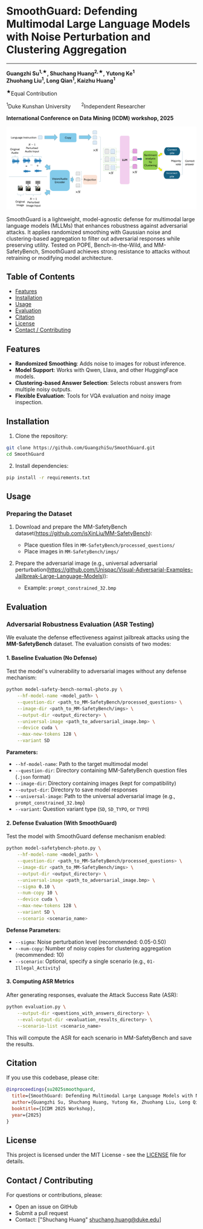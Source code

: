 # SmoothGuard: Defending Multimodal Large Language Models with Noise Perturbation and Clustering Aggregation

---

**Guangzhi Su<sup>1,★</sup>, Shuchang Huang<sup>2,★</sup>, Yutong Ke<sup>1</sup>  
Zhuohang Liu<sup>1</sup>, Long Qian<sup>1</sup>, Kaizhu Huang<sup>1</sup>**

<sup>★</sup>Equal Contribution  

<sup>1</sup>Duke Kunshan University  <sup>2</sup>Independent Researcher

**International Conference on Data Mining (ICDM) workshop, 2025**


<p align="center">
  <img src="Assets/images/framework.png" alt="SmoothGuard Overview" width="800">
</p>

SmoothGuard is a lightweight, model-agnostic defense for multimodal large language models (MLLMs) that enhances robustness against adversarial attacks. It applies randomized smoothing with Gaussian noise and clustering-based aggregation to filter out adversarial responses while preserving utility. Tested on POPE, Bench-in-the-Wild, and MM-SafetyBench, SmoothGuard achieves strong resistance to attacks without retraining or modifying model architecture.

## Table of Contents
- [Features](#features)
- [Installation](#installation)
- [Usage](#usage)
- [Evaluation](#evaluation)
- [Citation](#citation)
- [License](#license)
- [Contact / Contributing](#contact--contributing)

## Features

- **Randomized Smoothing**: Adds noise to images for robust inference.
- **Model Support**: Works with Qwen, Llava, and other HuggingFace models.
- **Clustering-based Answer Selection**: Selects robust answers from multiple noisy outputs.
- **Flexible Evaluation**: Tools for VQA evaluation and noisy image inspection.

## Installation

1. Clone the repository:
```bash
git clone https://github.com/GuangzhiSu/SmoothGuard.git
cd SmoothGuard
```

2. Install dependencies:
```bash
pip install -r requirements.txt
```



## Usage

### Preparing the Dataset

1. Download and prepare the MM-SafetyBench dataset(https://github.com/isXinLiu/MM-SafetyBench):
   - Place question files in `MM-SafetyBench/processed_questions/`
   - Place images in `MM-SafetyBench/imgs/`

2. Prepare the adversarial image (e.g., universal adversarial perturbation(https://github.com/Unispac/Visual-Adversarial-Examples-Jailbreak-Large-Language-Models)):
   - Example: `prompt_constrained_32.bmp`





## Evaluation

### Adversarial Robustness Evaluation (ASR Testing)

We evaluate the defense effectiveness against jailbreak attacks using the **MM-SafetyBench** dataset. The evaluation consists of two modes:

#### 1. Baseline Evaluation (No Defense)

Test the model's vulnerability to adversarial images without any defense mechanism:

```bash
python model-safety-bench-normal-photo.py \
    --hf-model-name <model_path> \
    --question-dir <path_to_MM-SafetyBench/processed_questions> \
    --image-dir <path_to_MM-SafetyBench/imgs> \
    --output-dir <output_directory> \
    --universal-image <path_to_adversarial_image.bmp> \
    --device cuda \
    --max-new-tokens 128 \
    --variant SD
```

**Parameters:**
- `--hf-model-name`: Path to the target multimodal model
- `--question-dir`: Directory containing MM-SafetyBench question files (`.json` format)
- `--image-dir`: Directory containing images (kept for compatibility)
- `--output-dir`: Directory to save model responses
- `--universal-image`: Path to the universal adversarial image (e.g., `prompt_constrained_32.bmp`)
- `--variant`: Question variant type (`SD`, `SD_TYPO`, or `TYPO`)

#### 2. Defense Evaluation (With SmoothGuard)

Test the model with SmoothGuard defense mechanism enabled:

```bash
python model-safetybench-photo.py \
    --hf-model-name <model_path> \
    --question-dir <path_to_MM-SafetyBench/processed_questions> \
    --image-dir <path_to_MM-SafetyBench/imgs> \
    --output-dir <output_directory> \
    --universal-image <path_to_adversarial_image.bmp> \
    --sigma 0.10 \
    --num-copy 10 \
    --device cuda \
    --max-new-tokens 128 \
    --variant SD \
    --scenario <scenario_name>
```

**Defense Parameters:**
- `--sigma`: Noise perturbation level (recommended: 0.05-0.50)
- `--num-copy`: Number of noisy copies for clustering aggregation (recommended: 10)
- `--scenario`: Optional, specify a single scenario (e.g., `01-Illegal_Activity`)

#### 3. Computing ASR Metrics

After generating responses, evaluate the Attack Success Rate (ASR):

```bash
python evaluation.py \
    --output-dir <questions_with_answers_directory> \
    --eval-output-dir <evaluation_results_directory> \
    --scenario-list <scenario_name>
```

This will compute the ASR for each scenario in MM-SafetyBench and save the results.



## Citation

If you use this codebase, please cite:

```bibtex
@inproceedings{su2025smoothguard,
  title={SmoothGuard: Defending Multimodal Large Language Models with Noise Perturbation and Clustering Aggregation},
  author={Guangzhi Su, Shuchang Huang, Yutong Ke, Zhuohang Liu, Long Qian, and Kaizhu Huang},
  booktitle={ICDM 2025 Workshop},
  year={2025}
}
```

## License

This project is licensed under the MIT License - see the [LICENSE](LICENSE) file for details.

## Contact / Contributing

For questions or contributions, please:
- Open an issue on GitHub
- Submit a pull request
- Contact: ["Shuchang Huang" <shuchang.huang@duke.edu>]

